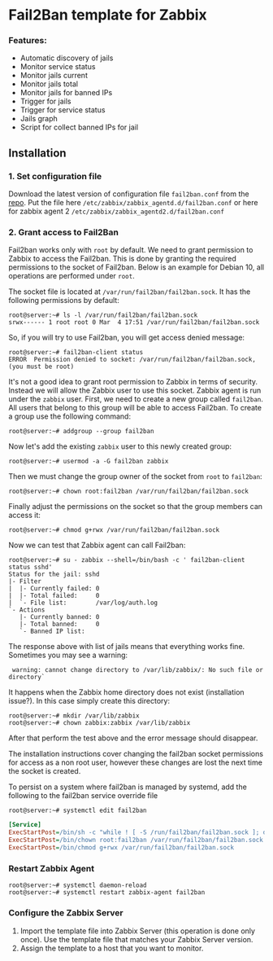 # Fail2Ban template for Zabbix
### Features:

- Automatic discovery of jails
- Monitor service status
- Monitor jails current
- Monitor jails total
- Monitor jails for banned IPs
- Trigger for jails
- Trigger for service status
- Jails graph
- Script for collect banned IPs for jail

## Installation
### 1. Set configuration file
Download the latest version of configuration file `fail2ban.conf` from the [repo](https://github.com/prefeitura-chapeco/zabbix-fail2ban-discovery). Put the file here `/etc/zabbix/zabbix_agentd.d/fail2ban.conf` or here for zabbix agent 2 `/etc/zabbix/zabbix_agentd2.d/fail2ban.conf`

### 2. Grant access to Fail2Ban
Fail2ban works only with `root` by default. We need to grant permission to Zabbix to access the Fail2ban. This is done by granting the required permissions to the socket of Fail2ban. Below is an example for Debian 10, all operations are performed under `root`. 

The socket file is located at `/var/run/fail2ban/fail2ban.sock`. It has the following permissions by default:

```console
root@server:~# ls -l /var/run/fail2ban/fail2ban.sock
srwx------ 1 root root 0 Mar  4 17:51 /var/run/fail2ban/fail2ban.sock
```

So, if you will try to use Fail2ban, you will get access denied message:

```console
root@server:~# fail2ban-client status
ERROR  Permission denied to socket: /var/run/fail2ban/fail2ban.sock, (you must be root)
```

It's not a good idea to grant root permission to Zabbix in terms of security. Instead we will allow the Zabbix user to use this socket. Zabbix agent is run under the `zabbix` user. First, we need to create a new group called `fail2ban`. All users that belong to this group will be able to access Fail2ban. To create a group use the following command:

```console
root@server:~# addgroup --group fail2ban
```

Now let's add the existing `zabbix` user to this newly created group:

```console
root@server:~# usermod -a -G fail2ban zabbix
```

Then we must change the group owner of the socket from `root` to `fail2ban`:

```console
root@server:~# chown root:fail2ban /var/run/fail2ban/fail2ban.sock
```

Finally adjust the permissions on the socket so that the group members can access it:

```console
root@server:~# chmod g+rwx /var/run/fail2ban/fail2ban.sock
```

Now we can test that Zabbix agent can call Fail2ban:

```console
root@server:~# su - zabbix --shell=/bin/bash -c ' fail2ban-client status sshd'
Status for the jail: sshd
|- Filter
|  |- Currently failed: 0
|  |- Total failed:     0
|  `- File list:        /var/log/auth.log
`- Actions
   |- Currently banned: 0
   |- Total banned:     0
   `- Banned IP list:

```

The response above with list of jails means that everything works fine. Sometimes you may see a warning:

```
 warning: cannot change directory to /var/lib/zabbix/: No such file or directory`
```

It happens when the Zabbix home directory does not exist (installation issue?). In this case simply create this directory:

```console
root@server:~# mkdir /var/lib/zabbix
root@server:~# chown zabbix:zabbix /var/lib/zabbix
```

After that perform the test above and the error message should disappear.

The installation instructions cover changing the fail2ban socket permissions for access as a non root user, however these changes are lost the next time the socket is created.

To persist on a system where fail2ban is managed by systemd, add the following to the fail2ban service override file

```console
root@server:~# systemctl edit fail2ban
```
```ini
[Service]
ExecStartPost=/bin/sh -c "while ! [ -S /run/fail2ban/fail2ban.sock ]; do sleep 1; done"
ExecStartPost=/bin/chown root:fail2ban /var/run/fail2ban/fail2ban.sock
ExecStartPost=/bin/chmod g+rwx /var/run/fail2ban/fail2ban.sock
```

### Restart Zabbix Agent

```console
root@server:~# systemctl daemon-reload
root@server:~# systemctl restart zabbix-agent fail2ban
```

### Configure the Zabbix Server
1. Import the template file into Zabbix Server (this operation is done only once). Use the template file that matches your Zabbix Server version.
2. Assign the template to a host that you want to monitor.
